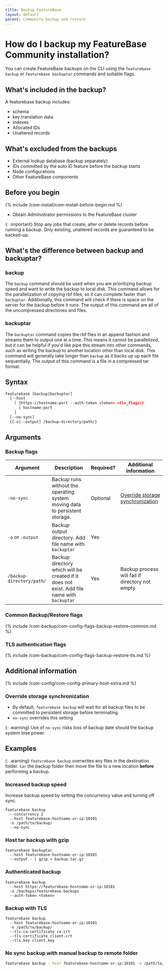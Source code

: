 ```yaml
---
title: Backup FeatureBase
layout: default
parent: Community backup and restore
---
```


# How do I backup my FeatureBase Community installation?

You can create FeatureBase backups on the CLI using the `featurebase backup` or `featurebase backuptar` commands and suitable flags.

## What's included in the backup?

A featurebase backup includes:
* schema
* key translation data
* indexes
* Allocated IDs
* Unaltered records

## What's excluded from the backups

* External lookup database (backup separately)
* IDs committed by the auto ID feature before the backup starts
* Node configurations
* Other FeatureBase components

## Before you begin

{% include /com-install/com-install-before-begin.md %}
<!--* [Learn how to set up authentication for FeatureBase Community](/docs/community/com-config/com-config-authentication)-->
* Obtain Administrator permissions to the FeatureBase cluster

{: .important}
Stop any jobs that create, alter or delete records before running a backup. Only existing, unaltered records are guaranteed to be backed-up.

## What's the difference between backup and backuptar?

### backup

The `backup` command should be used when you are prioritizing backup speed and want to write the backup to local disk. This command allows for the parallelization of copying rbf files, so it can complete faster than `backuptar`. Additionally, this command will check if there is space on the server for the backup before it runs. The output of this command are all of the uncompressed directories and files.

### backuptar

The `backuptar` command copies the rbf files in an append fashion and streams them to output one at a time. This means it cannot be parallelized, but it can be helpful if you'd like pipe this stream into other commands, such as writing the backup to another location other than local disk. This command will generally take longer than `backup` as it backs up up each file sequentially. The output of this command is a file in a compressed tar format.

## Syntax

```sh
featurebase [backup|backuptar]
  {--host
    [ {https://hostname:port --auth-token <token> <tls_flags>}
      | hostname:port
    ]
  [--no-sync]
  {[-o|--output] /backup-directory/path/}
```

## Arguments

### Backup flags

| Argument | Description | Required? | Additional information |
|---|---|---|---|
| `-no-sync` | Backup runs without the operating system moving data to persistent storage. | Optional | [Override storage synchronization](#override-storage-synchronization) |
| `-o` or `-output` | Backup output directory. Add file name with `backuptar` | Yes |  |
| `/backup-directory/path/` | Backup directory which will be created if it does not exist. Add file name with `backuptar` | Yes | Backup process will fail if directory not empty |

### Common Backup/Restore flags

{% include /com-backup/com-config-flags-backup-restore-common.md %}

### TLS authentication flags

{% include /com-backup/com-config-flags-backup-restore-tls.md %}

## Additional information

{% include /com-config/com-config-primary-host-extra.md %}

### Override storage synchronization

* By default, `featurebase backup` will wait for all backup files to be committed to persistent storage before terminating.
* `no-sync` overrides this setting

{: .warning}
Use of `no-sync` risks loss of backup date should the backup system lose power.

## Examples

{: .warning}
`featurebase backup` overwrites any files in the destination folder. `tar` the backup folder then move the file to a new location **before** performing a backup.

### Increased backup speed

Increase backup speed by setting the concurrency value and turning off sync.

```
featurebase backup
  --concurrency 2
  --host featurebase-hostname-or-ip:10101
  -o /path/to/backup/
  --no-sync
```

### Host tar backup with gzip

```
featurebase backuptar
  --host featurebase-hostname-or-ip:10101
  --output - | gzip > backup.tar.gz
```

### Authenticated backup

```
featurebase backup
  --host https://featurebase-hostname-or-ip:10101
  -o /backups/featurebase-backups
  --auth-token <token>
```

### Backup with TLS

```
featurebase backup
  --host featurebase-hostname-or-ip:10101
  -o /path/to/backup/
  --tls.ca-certificate ca.crt
  --tls.certificate client.crt
  --tls.key client.key
```

### No sync backup with manual backup to remote folder

```sh
featurebase backup --host featurebase-hostname-or-ip:10101 -o /path/to/backup/ --no-sync
```

